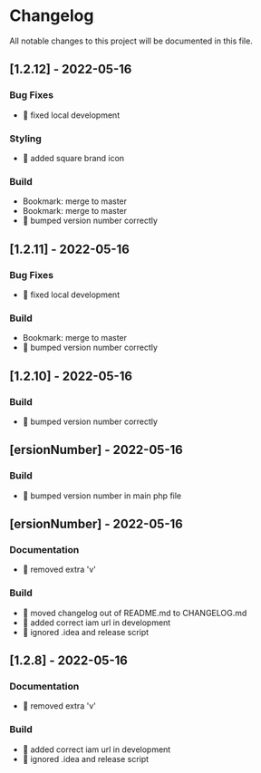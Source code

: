 # Changelog

All notable changes to this project will be documented in this file.

## [1.2.12] - 2022-05-16

### Bug Fixes

- :bug: fixed local development

### Styling

- :lipstick: added square brand icon

### Build

- Bookmark: merge to master
- Bookmark: merge to master
- :construction_worker: bumped version number correctly

## [1.2.11] - 2022-05-16

### Bug Fixes

- :bug: fixed local development

### Build

- Bookmark: merge to master
- :construction_worker: bumped version number correctly

## [1.2.10] - 2022-05-16

### Build

- :construction_worker: bumped version number correctly

## [ersionNumber] - 2022-05-16

### Build

- :construction_worker: bumped version number in main php file

## [ersionNumber] - 2022-05-16

### Documentation

- :memo: removed extra 'v'

### Build

- :construction_worker: moved changelog out of README.md to CHANGELOG.md
- :construction_worker: added correct iam url in development
- :construction_worker: ignored .idea and release script

## [1.2.8] - 2022-05-16

### Documentation

- :memo: removed extra 'v'

### Build

- :construction_worker: added correct iam url in development
- :construction_worker: ignored .idea and release script

<!-- generated by git-cliff -->
